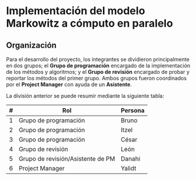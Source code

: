# Implementación del modelo Markowitz a cómputo en paralelo



## Organización

Para el desarrollo del proyecto, los integrantes se dividieron principalmente en dos grupos; el **Grupo de programación** encargado de la implementación de los métodos y algoritmos; y el **Grupo de revisión** encargado de probar y reportar los métodos del primer grupo. Ambos grupos fueron coordinados por el **Project Manager** con ayuda de un **Asistente**.

La división anterior se puede resumir mediante la siguiente tabla:

| #    | Rol                                   | Persona      | 
| ---- | --------------------------------------| ------------ | 
| 1    | Grupo de programación                 | Bruno        | 
| 2    | Grupo de programación                 | Itzel        | 
| 3    | Grupo de programación                 | César        | 
| 4    | Grupo de revisión                     | León         |
| 5    | Grupo de revisión/Asistente de PM     | Danahi       | 
| 6    | Project Manager                       | Yalidt       | 


